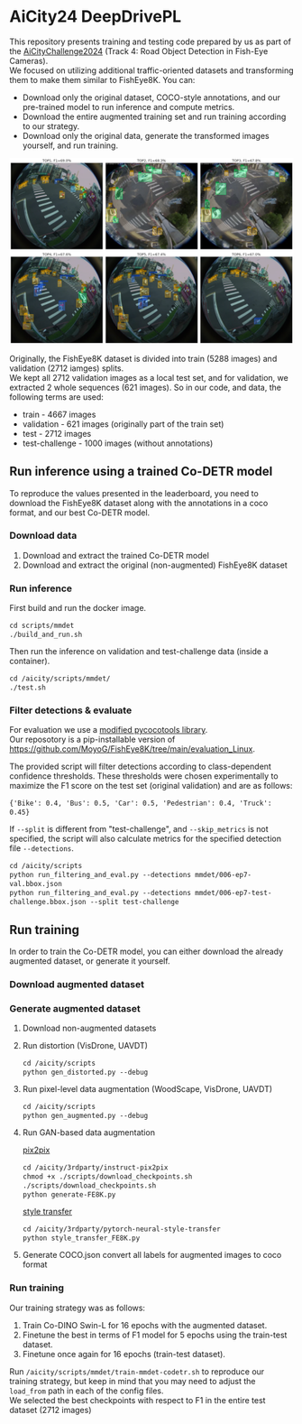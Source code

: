 # AiCity24 DeepDrivePL

This repository presents training and testing code prepared by us as part of the [AiCityChallenge2024](https://www.aicitychallenge.org) (Track 4: Road Object Detection in Fish-Eye Cameras). \
We focused on utilizing additional traffic-oriented datasets and transforming them to make them similar to FishEye8K. You can:
- Download only the original dataset, COCO-style annotations, and our pre-trained model to run inference and compute metrics.
- Download the entire augmented training set and run training according to our strategy.
- Download only the original data, generate the transformed images yourself, and run training.
  
 ![TOP6](images/res-val-TOP-6.png)

Originally, the FishEye8K dataset is divided into train (5288 images) and validation (2712 iamges) splits.\
We kept all 2712 validation images as a local test set, and for validation, we extracted 2 whole sequences (621 images).
So in our code, and data, the following terms are used: 
- train - 4667 images
- validation - 621 images (originally part of the train set)
- test - 2712 images
- test-challenge - 1000 images (without annotations)

  
## Run inference using a trained Co-DETR model

To reproduce the values presented in the leaderboard, you need to download the FishEye8K dataset along with the annotations in a coco format, and our best Co-DETR model.

### Download data

1. Download and extract the trained Co-DETR model
2. Download and extract the original (non-augmented) FishEye8K dataset

### Run inference

First build and run the docker image.
```
cd scripts/mmdet
./build_and_run.sh
```
Then run the inference on validation and test-challenge data (inside a container). 
```
cd /aicity/scripts/mmdet/
./test.sh
```

### Filter detections & evaluate

For evaluation we use a [modified pycocotools library](https://github.com/deepdrivepl/FE8K-eval).\
Our reposotory is a pip-installable version of https://github.com/MoyoG/FishEye8K/tree/main/evaluation_Linux.

The provided script will filter detections according to class-dependent confidence thresholds. These thresholds were chosen experimentally to maximize the F1 score on the test set (original validation) and are as follows: 
```
{'Bike': 0.4, 'Bus': 0.5, 'Car': 0.5, 'Pedestrian': 0.4, 'Truck': 0.45}
```
If `--split` is different from "test-challenge", and `--skip_metrics` is not specified, the script will also calculate metrics for the specified detection file `--detections`.

```
cd /aicity/scripts
python run_filtering_and_eval.py --detections mmdet/006-ep7-val.bbox.json
python run_filtering_and_eval.py --detections mmdet/006-ep7-test-challenge.bbox.json --split test-challenge
```


## Run training

In order to train the Co-DETR model, you can either download the already augmented dataset, or generate it yourself.

### Download augmented dataset

### Generate augmented dataset

1. Download non-augmented datasets
2. Run distortion (VisDrone, UAVDT)
   ```
   cd /aicity/scripts
   python gen_distorted.py --debug
   ```
4. Run pixel-level data augmentation (WoodScape, VisDrone, UAVDT)
   ```
   cd /aicity/scripts
   python gen_augmented.py --debug
   ```
5. Run GAN-based data augmentation

   [pix2pix](https://github.com/timothybrooks/instruct-pix2pix)
   ```
   cd /aicity/3rdparty/instruct-pix2pix
   chmod +x ./scripts/download_checkpoints.sh
   ./scripts/download_checkpoints.sh
   python generate-FE8K.py
   ```

   [style transfer](https://github.com/gordicaleksa/pytorch-neural-style-transfer)
   ```
   cd /aicity/3rdparty/pytorch-neural-style-transfer
   python style_transfer_FE8K.py
   ```
3. Generate COCO.json
   convert all labels for augmented images to coco format
   
### Run training

Our training strategy was as follows:
1. Train Co-DINO Swin-L for 16 epochs with the augmented dataset.
2. Finetune the best in terms of F1 model for 5 epochs using the train-test dataset.
3. Finetune once again for 16 epochs (train-test dataset).

Run `/aicity/scripts/mmdet/train-mmdet-codetr.sh` to reproduce our training strategy, 
but keep in mind that you may need to adjust the `load_from` path in each of the config files.\
We selected the best checkpoints with respect to F1 in the entire test dataset (2712 images)

